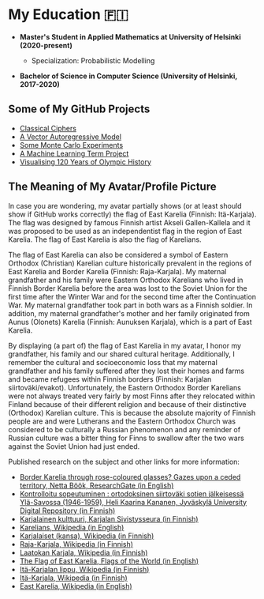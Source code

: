 # My Education :finland:

- **Master's Student in Applied Mathematics at University of Helsinki (2020-present)**

  - Specialization: Probabilistic Modelling

- **Bachelor of Science in Computer Science (University of Helsinki, 2017-2020)**

## Some of My GitHub Projects

- [Classical Ciphers](https://github.com/Jsos17/Classic-crypto)
- [A Vector Autoregressive Model](https://github.com/Jsos17/A_Vector_Autoregressive_Model)
- [Some Monte Carlo Experiments](https://github.com/Jsos17/Monte_Carlo)
- [A Machine Learning Term Project](https://github.com/Jsos17/Machine_Learning_Term_Project)
- [Visualising 120 Years of Olympic History](https://github.com/Jsos17/Olympics_Evolution)

## The Meaning of My Avatar/Profile Picture

In case you are wondering, my avatar partially shows (or at least should show if GitHub works correctly) the flag of East Karelia (Finnish: Itä-Karjala). The flag was designed by famous Finnish artist Akseli Gallen-Kallela and it was proposed to be used as an independentist flag in the region of East Karelia. The flag of East Karelia is also the flag of Karelians.

The flag of East Karelia can also be considered a symbol of Eastern Orthodox (Christian) Karelian culture historically prevalent in the regions of East Karelia and Border Karelia (Finnish: Raja-Karjala). My maternal grandfather and his family were Eastern Orthodox Karelians who lived in Finnish Border Karelia before the area was lost to the Soviet Union for the first time after the Winter War and for the second time after the Continuation War. My maternal grandfather took part in both wars as a Finnish soldier. In addition, my maternal grandfather's mother and her family originated from Aunus (Olonets) Karelia (Finnish: Aunuksen Karjala), which is a part of East Karelia.

By displaying (a part of) the flag of East Karelia in my avatar, I honor my grandfather, his family and our shared cultural heritage. Additionally, I remember the cultural and socioeconomic loss that my maternal grandfather and his family suffered after they lost their homes and farms and became refugees within Finnish borders (Finnish: Karjalan siirtoväki/evakot). Unfortunately, the Eastern Orthodox Border Karelians were not always treated very fairly by most Finns after they relocated within Finland because of their different religion and because of their distinctive (Orthodox) Karelian culture. This is because the absolute majority of Finnish people are and were Lutherans and the Eastern Orthodox Church was considered to be culturally a Russian phenomenon and any reminder of Russian culture was a bitter thing for Finns to swallow after the two wars against the Soviet Union had just ended.

Published research on the subject and other links for more information:
- [Border Karelia through rose-coloured glasses? Gazes upon a ceded territory, Netta Böök, ResearchGate (in English)](https://www.researchgate.net/publication/267236590_Border_Karelia_through_rose-coloured_glasses_Gazes_upon_a_ceded_territory)
- [Kontrolloitu sopeutuminen : ortodoksinen siirtoväki sotien jälkeisessä Ylä-Savossa (1946-1959), Heli Kaarina Kananen, Jyväskylä University Digital Repository (in Finnish)](https://jyx.jyu.fi/handle/123456789/25623)
- [Karjalainen kulttuuri, Karjalan Sivistysseura (in Finnish)](https://www.karjalansivistysseura.fi/kulttuuri/)
- [Karelians, Wikipedia (in English)](https://en.wikipedia.org/wiki/Karelians)
- [Karjalaiset (kansa), Wikipedia (in Finnish)](https://fi.wikipedia.org/wiki/Karjalaiset_(kansa))
- [Raja-Karjala, Wikipedia (in Finnish)](https://fi.wikipedia.org/wiki/Raja-Karjala)
- [Laatokan Karjala, Wikipedia (in Finnish)](https://fi.wikipedia.org/wiki/Laatokan_Karjala)
- [The Flag of East Karelia, Flags of the World (in English)](https://www.fotw.info/flags/ru-10h2.html)
- [Itä-Karjalan lippu, Wikipedia (in Finnish)](https://fi.wikipedia.org/wiki/It%C3%A4-Karjalan_lippu)
- [Itä-Karjala, Wikipedia (in Finnish)](https://fi.wikipedia.org/wiki/It%C3%A4-Karjala)
- [East Karelia, Wikipedia (in English)](https://en.wikipedia.org/wiki/East_Karelia)


<!---
Jsos17/Jsos17 is a ✨ special ✨ repository because its `README.md` (this file) appears on your GitHub profile.
You can click the Preview link to take a look at your changes.
--->
